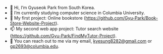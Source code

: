 - 👋 Hi, I’m Gyuseok Park from South Korea.
- 🌱 I’m currently studying computer science in Columbia University.
- 👀 My first project: Online bookstore (https://github.com/Gyu-Park/Book-Store-Website-Project).
- 📫 My second web app project: Tutor search website (https://github.com/Gyu-Park/FindMyTutor-Project).
- 🌱 You can reach out to me via my email, kyesung8282@gmail.com or gp2693@columbia.edu.

<!---
Gyu-Park/Gyu-Park is a ✨ special ✨ repository because its `README.md` (this file) appears on your GitHub profile.
You can click the Preview link to take a look at your changes.
--->
